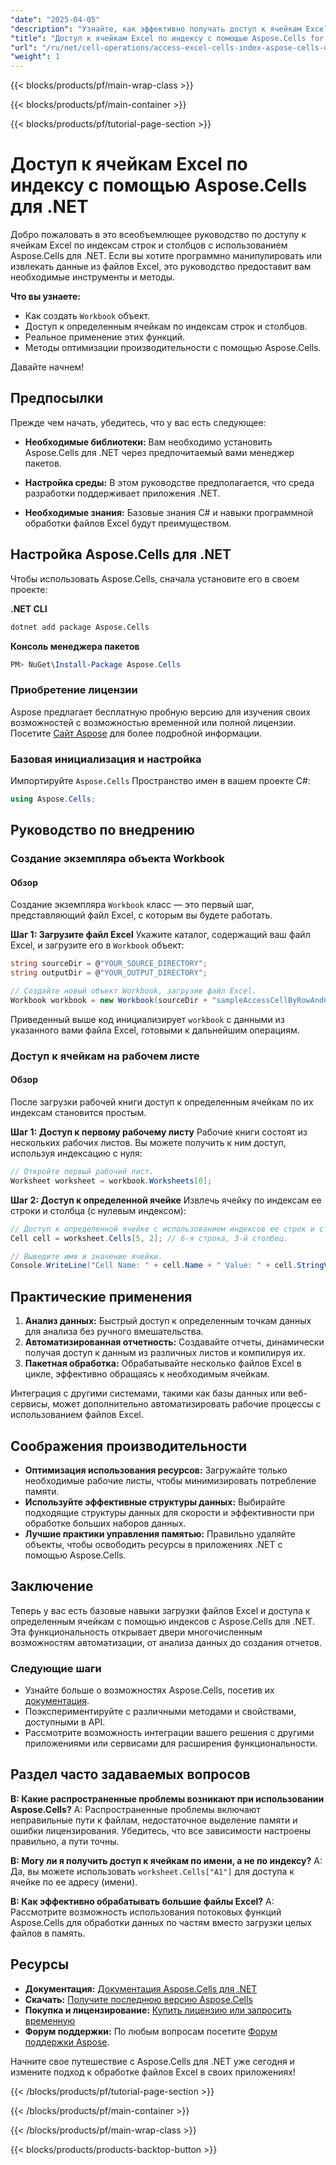 ```yaml
---
"date": "2025-04-05"
"description": "Узнайте, как эффективно получать доступ к ячейкам Excel и управлять ими по индексу с помощью Aspose.Cells для .NET, с пошаговыми примерами кода."
"title": "Доступ к ячейкам Excel по индексу с помощью Aspose.Cells for .NET&#58; Пошаговое руководство"
"url": "/ru/net/cell-operations/access-excel-cells-index-aspose-cells-dotnet/"
"weight": 1
---
```


{{< blocks/products/pf/main-wrap-class >}}

{{< blocks/products/pf/main-container >}}

{{< blocks/products/pf/tutorial-page-section >}}


# Доступ к ячейкам Excel по индексу с помощью Aspose.Cells для .NET

Добро пожаловать в это всеобъемлющее руководство по доступу к ячейкам Excel по индексам строк и столбцов с использованием Aspose.Cells для .NET. Если вы хотите программно манипулировать или извлекать данные из файлов Excel, это руководство предоставит вам необходимые инструменты и методы.

**Что вы узнаете:**
- Как создать `Workbook` объект.
- Доступ к определенным ячейкам по индексам строк и столбцов.
- Реальное применение этих функций.
- Методы оптимизации производительности с помощью Aspose.Cells.

Давайте начнем!

## Предпосылки
Прежде чем начать, убедитесь, что у вас есть следующее:

- **Необходимые библиотеки:** Вам необходимо установить Aspose.Cells для .NET через предпочитаемый вами менеджер пакетов.
  
- **Настройка среды:** В этом руководстве предполагается, что среда разработки поддерживает приложения .NET.

- **Необходимые знания:** Базовые знания C# и навыки программной обработки файлов Excel будут преимуществом.

## Настройка Aspose.Cells для .NET
Чтобы использовать Aspose.Cells, сначала установите его в своем проекте:

**.NET CLI**
```bash
dotnet add package Aspose.Cells
```

**Консоль менеджера пакетов**
```powershell
PM> NuGet\Install-Package Aspose.Cells
```

### Приобретение лицензии
Aspose предлагает бесплатную пробную версию для изучения своих возможностей с возможностью временной или полной лицензии. Посетите [Сайт Aspose](https://purchase.aspose.com/buy) для более подробной информации.

### Базовая инициализация и настройка
Импортируйте `Aspose.Cells` Пространство имен в вашем проекте C#:
```csharp
using Aspose.Cells;
```

## Руководство по внедрению

### Создание экземпляра объекта Workbook
#### Обзор
Создание экземпляра `Workbook` класс — это первый шаг, представляющий файл Excel, с которым вы будете работать.

**Шаг 1: Загрузите файл Excel**
Укажите каталог, содержащий ваш файл Excel, и загрузите его в `Workbook` объект:
```csharp
string sourceDir = @"YOUR_SOURCE_DIRECTORY";
string outputDir = @"YOUR_OUTPUT_DIRECTORY";

// Создайте новый объект Workbook, загрузив файл Excel.
Workbook workbook = new Workbook(sourceDir + "sampleAccessCellByRowAndColumnIndex.xlsx");
```
Приведенный выше код инициализирует `workbook` с данными из указанного вами файла Excel, готовыми к дальнейшим операциям.

### Доступ к ячейкам на рабочем листе
#### Обзор
После загрузки рабочей книги доступ к определенным ячейкам по их индексам становится простым.

**Шаг 1: Доступ к первому рабочему листу**
Рабочие книги состоят из нескольких рабочих листов. Вы можете получить к ним доступ, используя индексацию с нуля:
```csharp
// Откройте первый рабочий лист.
Worksheet worksheet = workbook.Worksheets[0];
```

**Шаг 2: Доступ к определенной ячейке**
Извлечь ячейку по индексам ее строки и столбца (с нулевым индексом):
```csharp
// Доступ к определенной ячейке с использованием индексов ее строк и столбцов.
Cell cell = worksheet.Cells[5, 2]; // 6-я строка, 3-й столбец.

// Выведите имя и значение ячейки.
Console.WriteLine("Cell Name: " + cell.Name + " Value: " + cell.StringValue);
```

## Практические применения
1. **Анализ данных:** Быстрый доступ к определенным точкам данных для анализа без ручного вмешательства.
2. **Автоматизированная отчетность:** Создавайте отчеты, динамически получая доступ к данным из различных листов и компилируя их.
3. **Пакетная обработка:** Обрабатывайте несколько файлов Excel в цикле, эффективно обращаясь к необходимым ячейкам.

Интеграция с другими системами, такими как базы данных или веб-сервисы, может дополнительно автоматизировать рабочие процессы с использованием файлов Excel.

## Соображения производительности
- **Оптимизация использования ресурсов:** Загружайте только необходимые рабочие листы, чтобы минимизировать потребление памяти.
- **Используйте эффективные структуры данных:** Выбирайте подходящие структуры данных для скорости и эффективности при обработке больших наборов данных.
- **Лучшие практики управления памятью:** Правильно удаляйте объекты, чтобы освободить ресурсы в приложениях .NET с помощью Aspose.Cells.

## Заключение
Теперь у вас есть базовые навыки загрузки файлов Excel и доступа к определенным ячейкам с помощью индексов с Aspose.Cells для .NET. Эта функциональность открывает двери многочисленным возможностям автоматизации, от анализа данных до создания отчетов.

### Следующие шаги
- Узнайте больше о возможностях Aspose.Cells, посетив их [документация](https://reference.aspose.com/cells/net/).
- Поэкспериментируйте с различными методами и свойствами, доступными в API.
- Рассмотрите возможность интеграции вашего решения с другими приложениями или сервисами для расширения функциональности.

## Раздел часто задаваемых вопросов
**В: Какие распространенные проблемы возникают при использовании Aspose.Cells?**
A: Распространенные проблемы включают неправильные пути к файлам, недостаточное выделение памяти и ошибки лицензирования. Убедитесь, что все зависимости настроены правильно, а пути точны.

**В: Могу ли я получить доступ к ячейкам по имени, а не по индексу?**
A: Да, вы можете использовать `worksheet.Cells["A1"]` для доступа к ячейке по ее адресу (имени).

**В: Как эффективно обрабатывать большие файлы Excel?**
A: Рассмотрите возможность использования потоковых функций Aspose.Cells для обработки данных по частям вместо загрузки целых файлов в память.

## Ресурсы
- **Документация:** [Документация Aspose.Cells для .NET](https://reference.aspose.com/cells/net/)
- **Скачать:** [Получите последнюю версию Aspose.Cells](https://releases.aspose.com/cells/net/)
- **Покупка и лицензирование:** [Купить лицензию или запросить временную](https://purchase.aspose.com/temporary-license/)
- **Форум поддержки:** По любым вопросам посетите [Форум поддержки Aspose](https://forum.aspose.com/c/cells/9).

Начните свое путешествие с Aspose.Cells для .NET уже сегодня и измените подход к обработке файлов Excel в своих приложениях!

{{< /blocks/products/pf/tutorial-page-section >}}

{{< /blocks/products/pf/main-container >}}

{{< /blocks/products/pf/main-wrap-class >}}

{{< blocks/products/products-backtop-button >}}